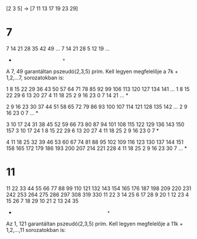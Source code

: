 [2 3 5] -> [7 11 13 17 19 23 29]

# 7

7   14  21  28  35  42  49 ...
7   14  21  28   5  12  19 ...
*                       * 

A 7, 49 garantáltan pszeudó(2,3,5) prím. Kell legyen megfelelője a 7k + 1,2,...7, sorozatokban is:

1   8  15  22  29  36  43  50  57  64  71  78  85  92  99 106 113 120 127 134 141 ... 
1   8  15  22  29   6  13  20  27   4  11  18  25   2   9  16  23   0   7  14  21 ...
                                                                        *
																		 
2   9  16  23  30  37  44  51  58  65  72  79  86  93 100 107 114 121 128 135 142 ... 
2   9  16  23  0   7   ...
                   *

3  10  17  24  31  38  45  52  59  66  73  80  87  94 101 108 115 122 129 136 143 150 157
3  10  17  24  1   8   15  22  29   6  13  20  27   4  11  18  25   2   9  16  23   0   7
                                                                                        *
																			
4  11  18  25  32  39  46  53  60  67  74  81  88  95 102 109 116 123 130 137 144 151 158 165 172 179 186 193 200 207 214 221 228 
4  11  18  25  2   9   16  23  30   7  ...
                                    *

# 11

11  22  33  44  55  66  77  88  99 110 121 132 143 154 165 176 187 198 209 220 231 242 253 264 275 286 297 308 319 330
11  22   3  14  25   6  17  28   9  20   1  12  23   4  15  26   7  18  29  10  21   2  13  24  35 
*                                        *

Az 1, 121 garantáltan pszeudó(2,3,5) prím.  Kell legyen megfelelője a 11k + 1,2,...,11 sorozatokban is: